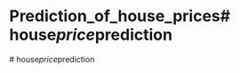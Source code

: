 # Prediction_of_house_prices#   h o u s e _ p r i c e _ p r e d i c t i o n  
 #   h o u s e _ p r i c e _ p r e d i c t i o n  
 